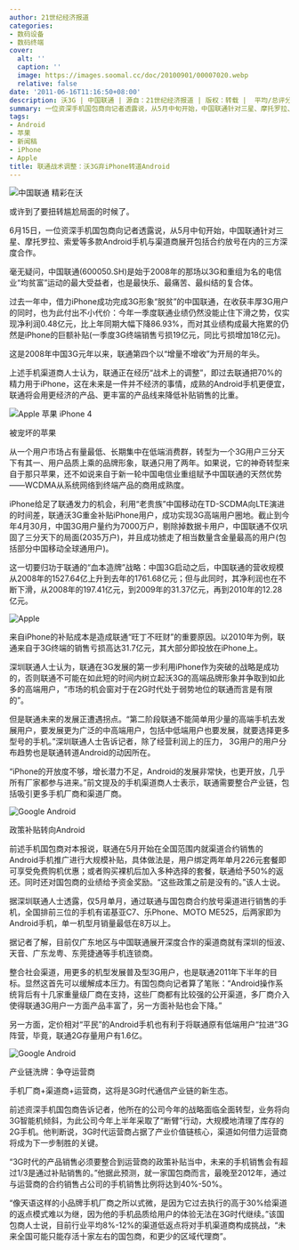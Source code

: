 ```yaml
---
author: 21世纪经济报道
categories:
- 数码设备
- 数码终端
cover:
  alt: ''
  caption: ''
  image: https://images.soomal.cc/doc/20100901/00007020.webp
  relative: false
date: '2011-06-16T11:16:50+08:00'
description: 沃3G | 中国联通 | 源自：21世纪经济报道 | 版权：转载 |  平均/总评分：09.00/9
summary: 一位资深手机国包商向记者透露说，从5月中旬开始，中国联通针对三星、摩托罗拉、索爱等多款Android手机与渠道商展开包括合约放号在内的三方深度合作。上述手机渠道商人士认为，联通正在经历“战术上的调整”，即过去联通把70%的精力用于iPhone，这在未来是一件并不经济的事情，成熟的Android手机更便宜，联通将会用更经济的产品、更丰富的产品线来降低补贴销售的比重。
tags:
- Android
- 苹果
- 新闻稿
- iPhone
- Apple
title: 联通战术调整：沃3G弃iPhone转道Android
---
```


![中国联通 精彩在沃](https://images.soomal.cc/doc/20100901/00007020.webp)



或许到了要扭转尴尬局面的时候了。



6月15日，一位资深手机国包商向记者透露说，从5月中旬开始，中国联通针对三星、摩托罗拉、索爱等多款Android手机与渠道商展开包括合约放号在内的三方深度合作。



毫无疑问，中国联通(600050.SH)是始于2008年的那场以3G和重组为名的电信业“均贫富”运动的最大受益者，也是最快乐、最痛苦、最纠结的复合体。



过去一年中，借力iPhone成功完成3G形象“脱贫”的中国联通，在收获丰厚3G用户的同时，也为此付出不小代价：今年一季度联通业绩仍然没能止住下滑之势，仅实现净利润0.48亿元，比上年同期大幅下降86.93%，而对其业绩构成最大拖累的仍然是iPhone的巨额补贴(一季度3G终端销售亏损19亿元，同比亏损增加18亿元)。



这是2008年中国3G元年以来，联通第四个以“增量不增收”为开局的年头。



上述手机渠道商人士认为，联通正在经历“战术上的调整”，即过去联通把70%的精力用于iPhone，这在未来是一件并不经济的事情，成熟的Android手机更便宜，联通将会用更经济的产品、更丰富的产品线来降低补贴销售的比重。



![Apple 苹果 iPhone 4](https://images.soomal.cc/doc/20110608/00011214.webp)



被宠坏的苹果



从一个用户市场占有量最低、长期集中在低端消费群，转型为一个3G用户三分天下有其一、用户品质上乘的品牌形象，联通只用了两年。如果说，它的神奇转型来自于那只苹果，还不如说来自于新一轮中国电信业重组赋予中国联通的天然优势――WCDMA从系统网络到终端产品的商用成熟度。



iPhone给足了联通发力的机会，利用“老贵族”中国移动在TD-SCDMA向LTE演进的时间差，联通沃3G重金补贴iPhone用户，成功实现3G高端用户圈地。截止到今年4月30月，中国3G用户量约为7000万户，剔除掉数据卡用户，中国联通不仅巩固了三分天下的局面(2035万户)，并且成功掳走了相当数量含金量最高的用户(包括部分中国移动全球通用户)。



这一切要归功于联通的“血本造牌”战略：中国3G启动之后，中国联通的营收规模从2008年的1527.64亿上升到去年的1761.68亿元；但与此同时，其净利润也在不断下滑，从2008年的197.41亿元，到2009年的31.37亿元，再到2010年的12.28亿元。



![Apple](https://images.soomal.cc/doc/20090417/00000833.webp)



来自iPhone的补贴成本是造成联通“旺丁不旺财”的重要原因。以2010年为例，联通来自于3G终端的销售亏损高达31.7亿元，其大部分即投放在iPhone上。



深圳联通人士认为，联通在3G发展的第一步利用iPhone作为突破的战略是成功的，否则联通不可能在如此短的时间内树立起沃3G的高端品牌形象并争取到如此多的高端用户，“市场的机会窗对于在2G时代处于弱势地位的联通而言是有限的”。



但是联通未来的发展正遭遇拐点。“第二阶段联通不能简单用少量的高端手机去发展用户，要发展更为广泛的中高端用户，包括中低端用户也要发展，就要选择更多型号的手机。”深圳联通人士告诉记者，除了经营利润上的压力， 3G用户的用户分布趋势也是联通转道Android的动因所在。



“iPhone的开放度不够，增长潜力不足，Android的发展非常快，也更开放，几乎所有厂家都参与进来。”前文提及的手机渠道商人士表示，联通需要整合产业链，包括吸引更多手机厂商和渠道厂商。



![Google Android](https://images.soomal.cc/doc/20101214/00008721.webp)



政策补贴转向Android



前述手机国包商对本报说，联通在5月开始在全国范围内就渠道合约销售的Android手机推广进行大规模补贴，具体做法是，用户绑定两年单月226元套餐即可享受免费购机优惠；或者购买裸机后加入多种选择的套餐，联通给予50%的返还。同时还对国包商的业绩给予资金奖励。“这些政策之前是没有的。”该人士说。



据深圳联通人士透露，仅5月单月，通过联通与国包商合约放号渠道进行销售的手机，全国排前三位的手机有诺基亚C7、乐Phone、MOTO ME525，后两家即为Android手机，单一机型月销量最低在8万以上。



据记者了解，目前仅广东地区与中国联通展开深度合作的渠道商就有深圳的恒波、天音、广东龙粤、东莞捷通等手机连锁商。



整合社会渠道，用更多的机型发展普及型3G用户，也是联通2011年下半年的目标。显然这首先可以缓解成本压力。有国包商向记者算了笔账：“Android操作系统背后有十几家重量级厂商在支持，这些厂商都有比较强的公开渠道，多厂商介入使得联通3G用户一方面产品丰富了，另一方面补贴也会下降。”



另一方面，定价相对“平民”的Android手机也有利于将联通原有低端用户“拉进”3G阵营，毕竟，联通2G存量用户有1.6亿。



![Google Android](https://images.soomal.cc/doc/20100612/00006018.webp)



产业链洗牌：争夺运营商



手机厂商+渠道商+运营商，这将是3G时代通信产业链的新生态。



前述资深手机国包商告诉记者，他所在的公司今年的战略面临全面转型，业务将向3G智能机倾斜，为此公司今年上半年采取了“断臂”行动，大规模地清理了库存的2G手机。他判断说，3G时代运营商占据了产业价值链核心，渠道如何借力运营商将成为下一步制胜的关键。



“3G时代的产品销售必须要整合到运营商的政策补贴当中，未来的手机销售会有超过1/3是通过补贴销售的。”他据此预测，就一家国包商而言，最晚至2012年，通过与运营商的合约销售占公司的手机销售比例将达到40%-50%。



“像天语这样的小品牌手机厂商之所以式微，是因为它过去执行的高于30%给渠道的返点模式难以为继，因为他的手机品质给用户的体验无法在3G时代继续。”该国包商人士说，目前行业平均8%-12%的渠道低返点将对手机渠道商构成挑战，“未来全国可能只能存活十家左右的国包商，和更少的区域代理商”。